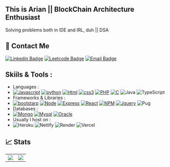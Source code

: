 


## This is Arian || BlockChain Architecture Enthusiast
Solving problems both in IDE and IRL, duh || DSA
<!---
arian0zen/arian0zen is a ✨ special ✨ repository because its `README.md` (this file) appears on your GitHub profile.
You can click the Preview link to take a look at your changes.
--->
## 📱 Contact Me
[![Linkedin Badge](https://img.shields.io/badge/LinkedIn-0077B5?style=for-the-badge&logo=Linkedin&logoColor=white&link=https://www.linkedin.com/in/arian-shaikh-3b679b240/)](https://www.linkedin.com/in/arian-shaikh-3b679b240/)   [![Leetcode Badge](https://img.shields.io/badge/-LeetCode-FFA116?style=for-the-badge&logo=LeetCode&logoColor=black&link=https://leetcode.com/crysish/)](https://leetcode.com/crysish/) [![Email Badge](https://img.shields.io/badge/Gmail-D14836?style=for-the-badge&logo=gmail&logoColor=white&link=mailto:ariansk90@gmail.com)](mailto:ariansk90@gmail.com)
## Skiils & Tools :
- Languages :
- [![Javascript](https://img.shields.io/badge/JavaScript-323330?style=for-the-badge&logo=javascript&logoColor=F7DF1E)](https://img.shields.io/badge/JavaScript-323330?style=for-the-badge&logo=javascript&logoColor=F7DF1E) [![python](https://img.shields.io/badge/Python-FFD43B?style=for-the-badge&logo=python&logoColor=blue)](https://img.shields.io/badge/Python-FFD43B?style=for-the-badge&logo=python&logoColor=blue) [![Html](https://img.shields.io/badge/HTML5-E34F26?style=for-the-badge&logo=html5&logoColor=white)](https://img.shields.io/badge/HTML5-E34F26?style=for-the-badge&logo=html5&logoColor=white) [![css3](https://img.shields.io/badge/CSS3-1572B6?style=for-the-badge&logo=css3&logoColor=white)](https://img.shields.io/badge/CSS3-1572B6?style=for-the-badge&logo=css3&logoColor=white) [![PHP](https://img.shields.io/badge/PHP-777BB4?style=for-the-badge&logo=php&logoColor=white)](https://img.shields.io/badge/PHP-777BB4?style=for-the-badge&logo=php&logoColor=white)  [![C](https://img.shields.io/badge/C-00599C?style=for-the-badge&logo=c&logoColor=white)](https://img.shields.io/badge/C-00599C?style=for-the-badge&logo=c&logoColor=white) ![Java](https://img.shields.io/badge/java-%23ED8B00.svg?style=for-the-badge&logo=java&logoColor=white) ![TypeScript](https://img.shields.io/badge/typescript-%23007ACC.svg?style=for-the-badge&logo=typescript&logoColor=white)
- Frameworks & Libraries :
- [![bootstarp](https://img.shields.io/badge/Bootstrap-563D7C?style=for-the-badge&logo=bootstrap&logoColor=white)](https://img.shields.io/badge/Bootstrap-563D7C?style=for-the-badge&logo=bootstrap&logoColor=white) [![Node](https://img.shields.io/badge/Node.js-339933?style=for-the-badge&logo=nodedotjs&logoColor=white)](https://img.shields.io/badge/Node.js-339933?style=for-the-badge&logo=nodedotjs&logoColor=white) [![Express](https://img.shields.io/badge/Express.js-000000?style=for-the-badge&logo=express&logoColor=white)](https://img.shields.io/badge/Express.js-000000?style=for-the-badge&logo=express&logoColor=white) [![React](https://img.shields.io/badge/React-20232A?style=for-the-badge&logo=react&logoColor=61DAFB)](https://img.shields.io/badge/React-20232A?style=for-the-badge&logo=react&logoColor=61DAFB) [![NPM](https://img.shields.io/badge/npm-CB3837?style=for-the-badge&logo=npm&logoColor=white)](https://img.shields.io/badge/npm-CB3837?style=for-the-badge&logo=npm&logoColor=white) [![Jquery](https://img.shields.io/badge/jQuery-0769AD?style=for-the-badge&logo=jquery&logoColor=white)](https://img.shields.io/badge/jQuery-0769AD?style=for-the-badge&logo=jquery&logoColor=white) ![Pug](https://img.shields.io/badge/Pug-FFF?style=for-the-badge&logo=pug&logoColor=A86454)
- Databases :
- [![Mongo](https://img.shields.io/badge/MongoDB-4EA94B?style=for-the-badge&logo=mongodb&logoColor=white)](https://img.shields.io/badge/MongoDB-4EA94B?style=for-the-badge&logo=mongodb&logoColor=white) [![Mysql](https://img.shields.io/badge/MySQL-005C84?style=for-the-badge&logo=mysql&logoColor=white)](https://img.shields.io/badge/MySQL-005C84?style=for-the-badge&logo=mysql&logoColor=white) [![Oracle](https://img.shields.io/badge/Oracle-F80000?style=for-the-badge&logo=Oracle&logoColor=white)](https://img.shields.io/badge/Oracle-F80000?style=for-the-badge&logo=Oracle&logoColor=white) 
- Usually I host on :
- ![Heroku](https://img.shields.io/badge/heroku-%23430098.svg?style=for-the-badge&logo=heroku&logoColor=white) ![Netlify](https://img.shields.io/badge/netlify-%23000000.svg?style=for-the-badge&logo=netlify&logoColor=#00C7B7) ![Render](https://img.shields.io/badge/Render-%46E3B7.svg?style=for-the-badge&logo=render&logoColor=white) ![Vercel](https://img.shields.io/badge/vercel-%23000000.svg?style=for-the-badge&logo=vercel&logoColor=white)





## 📈 Stats

<table>
<tr>
<td>
<img src="https://github-readme-stats.vercel.app/api?username=arian0zen&include_all_commits=true&count_private=true&show_icons=true&line_height=25&theme=tokyonight"/>

  <td><img aligh="centre" src="http://github-readme-streak-stats.herokuapp.com?user=arian0zen&theme=prussian"/></td?
</tr>
</table>
<table>
<tr>

</tr>
</table>
<!-- <div align="center"> -->
<!--     <img src="https://prstats.vercel.app/getstats/arian0zen" height="400"> -->
<!-- </div> -->







